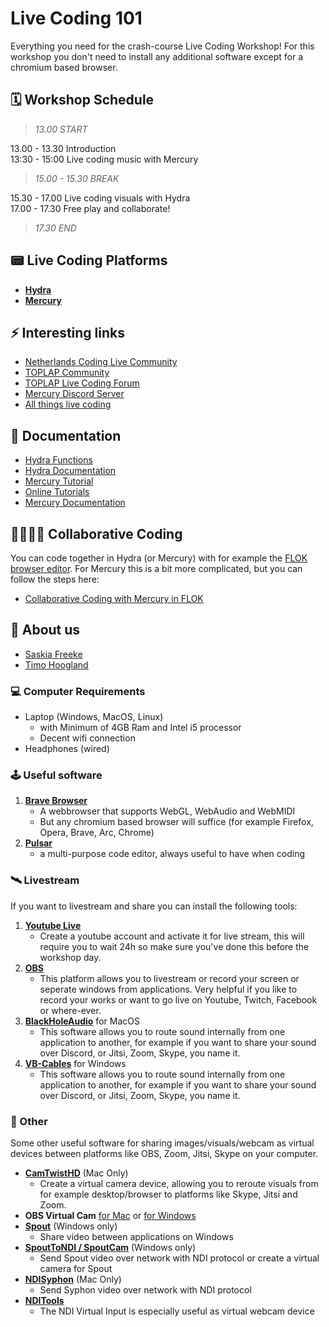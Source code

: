 # Live Coding 101

Everything you need for the crash-course Live Coding Workshop! For this workshop you don't need to install any additional software except for a chromium based browser.

## 🗓 Workshop Schedule

>*13.00 START*

13.00 - 13.30 Introduction  
13:30 - 15:00  Live coding music with Mercury

>*15.00 - 15.30 BREAK*

15.30 - 17.00 Live coding visuals with Hydra  
17.00 - 17.30 Free play and collaborate!

>*17.30 END*

## 📟 Live Coding Platforms

- [**Hydra**](http://hydra.ojack.xyz)
- [**Mercury**](http://mercury.timohoogland.com)

## ⚡️ Interesting links
- [Netherlands Coding Live Community](https://netherlands-coding-live.github.io/)
- [TOPLAP Community](https://blog.toplap.org/)
- [TOPLAP Live Coding Forum](https://forum.toplap.org/c/communities/nl/18)
- [Mercury Discord Server](https://discord.gg/vt59NYU)
- [All things live coding](https://github.com/toplap/awesome-livecoding)

## 📖 Documentation

- [Hydra Functions](https://hydra.ojack.xyz/api/)
- [Hydra Documentation](https://hydra.ojack.xyz/docs/)
- [Mercury Tutorial](https://tmhglnd.github.io/mercury-docs/docs/usage/coding)
- [Online Tutorials](http://mercury.timohoogland.com)
- [Mercury Documentation](https://tmhglnd.github.io/mercury-docs)

## 👩‍💻👨‍💻 Collaborative Coding

You can code together in Hydra (or Mercury) with for example the [FLOK browser editor](https://flok.cc). For Mercury this is a bit more complicated, but you can follow the steps here:

- [Collaborative Coding with Mercury in FLOK](https://tmhglnd.github.io/mercury-docs/docs/collaborate/)

## 👋 About us

- [Saskia Freeke](https://sasj.nl/portfolio/)
- [Timo Hoogland](http://www.timohoogland.com)

### 💻 Computer Requirements

- Laptop (Windows, MacOS, Linux)
	- with Minimum of 4GB Ram and Intel i5 processor
	- Decent wifi connection
- Headphones (wired)

### 🕹 Useful software

1. [**Brave Browser**](https://brave.com/)
	- A webbrowser that supports WebGL, WebAudio and WebMIDI
	- But any chromium based browser will suffice (for example Firefox, Opera, Brave, Arc, Chrome)
2. [**Pulsar**](https://pulsar-edit.dev/)
  	- a multi-purpose code editor, always useful to have when coding
<!-- 3. [**Discord**](https://discord.com/new) -->
<!-- - Please install Discord and make an account. We will be using a Discord server to easily share code, share screens, share url's and more. We will share the Discord server invite via the mail. -->
	
<!-- >If you have any issues with installing any of the software feel free to post a message in the Discord or send an e-mail. -->
	
### 🛰 Livestream

If you want to livestream and share you can install the following tools:

1. [**Youtube Live**](https://studio.youtube.com/video/2Se7fskJZCo/livestreaming)
	- Create a youtube account and activate it for live stream, this will require you to wait 24h so make sure you've done this before the workshop day.
2. [**OBS**](https://obsproject.com/)
  	- This platform allows you to livestream or record your screen or seperate windows from applications. Very helpful if you like to record your works or want to go live on Youtube, Twitch, Facebook or where-ever.
3. [**BlackHoleAudio**](https://existential.audio/blackhole/?pk_campaign=github&pk_kwd=release) for MacOS
	- This software allows you to route sound internally from one application to another, for example if you want to share your sound over Discord, or Jitsi, Zoom, Skype, you name it.
3. [**VB-Cables**](https://www.vb-audio.com/Cable/) for Windows
  	- This software allows you to route sound internally from one application to another, for example if you want to share your sound over Discord, or Jitsi, Zoom, Skype, you name it.
	
### 👾 Other

Some other useful software for sharing images/visuals/webcam as virtual devices between platforms like OBS, Zoom, Jitsi, Skype on your computer.

- [**CamTwistHD**](http://camtwiststudio.com/download/) (Mac Only)
	- Create a virtual camera device, allowing you to reroute visuals from for example desktop/browser to platforms like Skype, Jitsi and Zoom.
- **OBS Virtual Cam** [for Mac](https://github.com/johnboiles/obs-mac-virtualcam/releases/tag/v1.2.1) or [for Windows](https://github.com/Fenrirthviti/obs-virtual-cam/releases)
- [**Spout**](https://spout.zeal.co/) (Windows only)
	- Share video between applications on Windows
- [**SpoutToNDI / SpoutCam**](https://leadedge.github.io/) (Windows only)
	- Send Spout video over network with NDI protocol or create a virtual camera for Spout
- [**NDISyphon**](https://docs.vidvox.net/freebies_ndi_syphon.html) (Mac Only)
	- Send Syphon video over network with NDI protocol
- [**NDITools**](https://ndi.tv/tools/)
	- The NDI Virtual Input is especially useful as virtual webcam device
